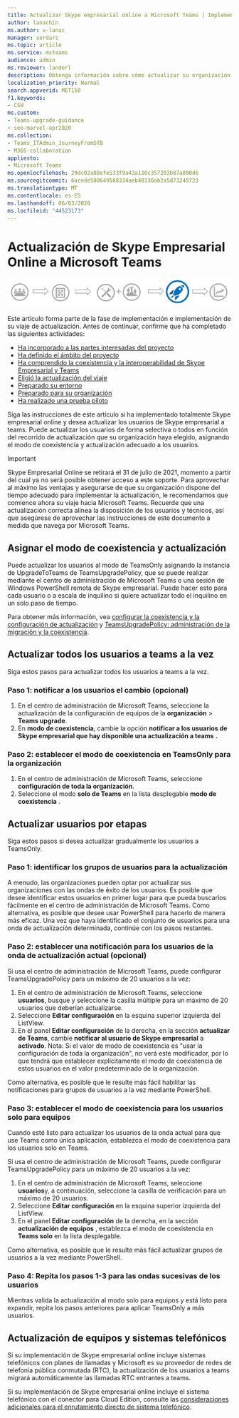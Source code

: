 ```yaml
---
title: Actualizar Skype empresarial online a Microsoft Teams | Implement
author: lanachin
ms.author: v-lanac
manager: serdars
ms.topic: article
ms.service: msteams
audience: admin
ms.reviewer: landerl
description: Obtenga información sobre cómo actualizar su organización a Microsoft Teams desde un deployement de Skype empresarial online.
localization_priority: Normal
search.appverid: MET150
f1.keywords:
- CSH
ms.custom:
- Teams-upgrade-guidance
- seo-marvel-apr2020
ms.collection:
- Teams_ITAdmin_JourneyFromSfB
- M365-collaboration
appliesto:
- Microsoft Teams
ms.openlocfilehash: 29dc02a88efe533f9a43a110c357203b87a890d6
ms.sourcegitcommit: 6acede580649588334aeb48130ab2a5d73245723
ms.translationtype: MT
ms.contentlocale: es-ES
ms.lasthandoff: 06/03/2020
ms.locfileid: "44523173"
---
```

# <a name="upgrade-from-skype-for-business-online-to-teams"></a>Actualización de Skype Empresarial Online a Microsoft Teams

![Actualizar diagrama de viaje, enfatizar implementación e implementación](media/upgrade-banner-deployment.png "Etapas del viaje de actualización, con énfasis en la fase de implementación e implementación")

Este artículo forma parte de la fase de implementación e implementación de su viaje de actualización. Antes de continuar, confirme que ha completado las siguientes actividades:

- [Ha incorporado a las partes interesadas del proyecto](upgrade-enlist-stakeholders.md)
- [Ha definido el ámbito del proyecto](https://aka.ms/SkypetoTeams-Scope)
- [Ha comprendido la coexistencia y la interoperabilidad de Skype Empresarial y Teams](https://aka.ms/SkypeToTeams-Coexist)
- [Eligió la actualización del viaje](upgrade-and-coexistence-of-skypeforbusiness-and-teams.md)
- [Preparado su entorno](https://aka.ms/SkypeToTeams-TechnicalReadiness)
- [Preparado para su organización](https://aka.ms/SkypeToTeams-UserReadiness)
- [Ha realizado una prueba piloto](https://aka.ms/SkypeToTeams-Pilot)

Siga las instrucciones de este artículo si ha implementado totalmente Skype empresarial online y desea actualizar los usuarios de Skype empresarial a teams. Puede actualizar los usuarios de forma selectiva o todos en función del recorrido de actualización que su organización haya elegido, asignando el modo de coexistencia y actualización adecuado a los usuarios.

> [!IMPORTANT]
> Skype Empresarial Online se retirará el 31 de julio de 2021, momento a partir del cual ya no será posible obtener acceso a este soporte. Para aprovechar al máximo las ventajas y asegurarse de que su organización dispone del tiempo adecuado para implementar la actualización, le recomendamos que comience ahora su viaje hacia Microsoft Teams. Recuerde que una actualización correcta alinea la disposición de los usuarios y técnicos, así que asegúrese de aprovechar las instrucciones de este documento a medida que navega por Microsoft Teams.

## <a name="assign-the-coexistence-and-upgrade-mode"></a>Asignar el modo de coexistencia y actualización

Puede actualizar los usuarios al modo de TeamsOnly asignando la instancia de UpgradeToTeams de TeamsUpgradePolicy, que se puede realizar mediante el centro de administración de Microsoft Teams o una sesión de Windows PowerShell remota de Skype empresarial. Puede hacer esto para cada usuario o a escala de inquilino si quiere actualizar todo el inquilino en un solo paso de tiempo. 

Para obtener más información, vea [configurar la coexistencia y la configuración de actualización](https://aka.ms/SkypeToTeams-SetCoexistence) y [TeamsUpgradePolicy: administración de la migración y la coexistencia](migration-interop-guidance-for-teams-with-skype.md#teamsupgradepolicy-managing-migration-and-co-existence).

## <a name="upgrade-all-users-to-teams-at-one-time"></a>Actualizar todos los usuarios a teams a la vez

Siga estos pasos para actualizar todos los usuarios a teams a la vez.

### <a name="step-1-notify-the-users-of-the-change-optional"></a>Paso 1: notificar a los usuarios el cambio (opcional)

1. En el centro de administración de Microsoft Teams, seleccione la actualización de la configuración de equipos de la **organización**  >  **Teams upgrade**.
2. En **modo de coexistencia**, cambie la opción **notificar a los usuarios de Skype empresarial que hay disponible una actualización a teams** **.**

### <a name="step-2-set-the-coexistence-mode-to-teamsonly-for-the-organization"></a>Paso 2: establecer el modo de coexistencia en TeamsOnly para la organización

1. En el centro de administración de Microsoft Teams, seleccione **configuración de toda la organización**.
2. Seleccione el modo **solo de Teams** en la lista desplegable **modo de coexistencia** .

## <a name="upgrade-users-in-stages"></a>Actualizar usuarios por etapas

Siga estos pasos si desea actualizar gradualmente los usuarios a TeamsOnly.

### <a name="step-1-identify-groups-of-users-for-upgrade"></a>Paso 1: identificar los grupos de usuarios para la actualización

A menudo, las organizaciones pueden optar por actualizar sus organizaciones con las ondas de éxito de los usuarios.  Es posible que desee identificar estos usuarios en primer lugar para que pueda buscarlos fácilmente en el centro de administración de Microsoft Teams. Como alternativa, es posible que desee usar PowerShell para hacerlo de manera más eficaz. Una vez que haya identificado el conjunto de usuarios para una onda de actualización determinada, continúe con los pasos restantes.

### <a name="step-2-set-notification-for-the-users-in-the-current-upgrade-wave-optional"></a>Paso 2: establecer una notificación para los usuarios de la onda de actualización actual (opcional)

Si usa el centro de administración de Microsoft Teams, puede configurar TeamsUpgradePolicy para un máximo de 20 usuarios a la vez:
1. En el centro de administración de Microsoft Teams, seleccione **usuarios**, busque y seleccione la casilla múltiple para un máximo de 20 usuarios que deberían actualizarse. 
2. Seleccione **Editar configuración** en la esquina superior izquierda del ListView. 
3. En el panel **Editar configuración** de la derecha, en la sección **actualizar de Teams**, cambie **notificar al usuario de Skype empresarial** a **activado**. Nota: Si el valor de modo de coexistencia es "usar la configuración de toda la organización", no verá este modificador, por lo que tendrá que establecer explícitamente el modo de coexistencia de estos usuarios en el valor predeterminado de la organización.

Como alternativa, es posible que le resulte más fácil habilitar las notificaciones para grupos de usuarios a la vez mediante PowerShell. 

### <a name="step-3-set-the-coexistence-mode-for-users-to-teams-only"></a>Paso 3: establecer el modo de coexistencia para los usuarios solo para equipos

Cuando esté listo para actualizar los usuarios de la onda actual para que use Teams como única aplicación, establezca el modo de coexistencia para los usuarios solo en Teams.

Si usa el centro de administración de Microsoft Teams, puede configurar TeamsUpgradePolicy para un máximo de 20 usuarios a la vez:
1. En el centro de administración de Microsoft Teams, seleccione **usuarios**y, a continuación, seleccione la casilla de verificación para un máximo de 20 usuarios.
2. Seleccione **Editar configuración** en la esquina superior izquierda del ListView.
3. En el panel **Editar configuración** de la derecha, en la sección **actualización de equipos** , establezca el modo de coexistencia en **Teams solo** en la lista desplegable.

Como alternativa, es posible que le resulte más fácil actualizar grupos de usuarios a la vez mediante PowerShell. 

### <a name="step-4-repeat-steps-1-3-for-successive-waves-of-users"></a>Paso 4: Repita los pasos 1-3 para las ondas sucesivas de los usuarios

Mientras valida la actualización al modo solo para equipos y está listo para expandir, repita los pasos anteriores para aplicar TeamsOnly a más usuarios.  


## <a name="phone-system-and-teams-upgrade"></a>Actualización de equipos y sistemas telefónicos

Si su implementación de Skype empresarial online incluye sistemas telefónicos con planes de llamadas y Microsoft es su proveedor de redes de telefonía pública conmutada (RTC), la actualización de los usuarios a teams migrará automáticamente las llamadas RTC entrantes a teams.

Si su implementación de Skype empresarial online incluye el sistema telefónico con el conector para Cloud Edition, consulte las [consideraciones adicionales para el enrutamiento directo de sistema telefónico](2-envision-make-my-service-decisions-direct-routing.md).
